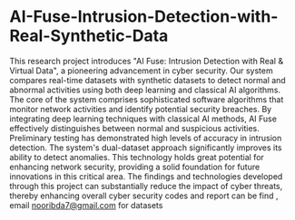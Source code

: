 # AI-Fuse-Intrusion-Detection-with-Real-Synthetic-Data
This research project introduces "AI Fuse: Intrusion Detection with Real & Virtual Data", a 
pioneering advancement in cyber security. Our system compares real-time datasets with synthetic 
datasets to detect normal and abnormal activities using both deep learning and classical AI 
algorithms. 
The core of the system comprises sophisticated software algorithms that monitor network activities 
and identify potential security breaches. By integrating deep learning techniques with classical AI 
methods, AI Fuse effectively distinguishes between normal and suspicious activities.
Preliminary testing has demonstrated high levels of accuracy in intrusion detection. The system's 
dual-dataset approach significantly improves its ability to detect anomalies. 
This technology holds great potential for enhancing network security, providing a solid foundation 
for future innovations in this critical area. The findings and technologies developed through this 
project can substantially reduce the impact of cyber threats, thereby enhancing overall cyber 
security
codes and report can be find , email nooribda7@gmail.com for datasets
